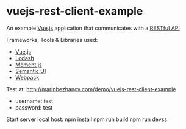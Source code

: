 # vuejs-rest-client-example

An example [Vue.js](https://vuejs.org/) application that communicates with a [RESTful API](https://github.com/mbezhanov/silex-rest-api-example)

Frameworks, Tools & Libraries used:
- [Vue.js](https://vuejs.org/)
- [Lodash](https://lodash.com/)
- [Moment.js](https://momentjs.com/)
- [Semantic UI](https://semantic-ui.com/)
- [Webpack](https://webpack.js.org/)

Test at: http://marinbezhanov.com/demo/vuejs-rest-client-example

- username: test
- password: test


Start server local host:
npm install
npm run build
npm run devss
